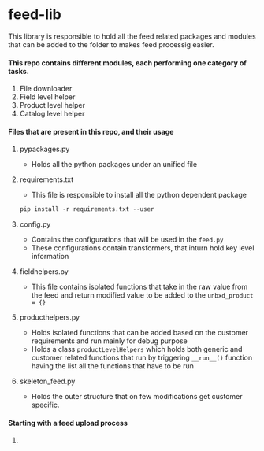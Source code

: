 # feed-lib

This library is responsible to hold all the feed related packages and modules that can be added to the folder to makes feed processig easier.

#### This repo contains different modules, each performing one category of tasks.

1. File downloader
2. Field level helper
3. Product level helper
4. Catalog level helper

#### Files that are present in this repo, and their usage

1. pypackages.py
    - Holds all the python packages under an unified file
	
2. requirements.txt
    - This file is responsible to install all the python dependent package
    ```python
	pip install -r requirements.txt --user
	```

3. config.py
	- Contains the configurations that will be used in the `feed.py`
	- These configurations contain transformers, that inturn hold key level information 

4. fieldhelpers.py
	- This file contains isolated functions that take in the raw value from the feed and return modified value to be added to the `unbxd_product = {}`
	
5. producthelpers.py
	- Holds isolated functions that can be added based on the customer requirements and run mainly for debug purpose
	- Holds a class `productLevelHelpers` which holds both generic and customer related functions that run by triggering `__run__()` function having the list all the functions that have to be run

6. skeleton_feed.py
    - Holds the outer structure that on few modifications get customer specific.
    
#### Starting with a feed upload process

1. 